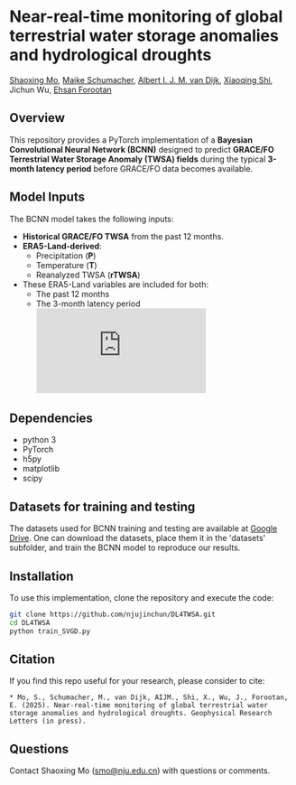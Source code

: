 # Near-real-time monitoring of global terrestrial water storage anomalies and hydrological droughts
[Shaoxing Mo](https://scholar.google.com/citations?user=b5m_q4sAAAAJ&hl=en&oi=ao), [Maike Schumacher](https://scholar.google.com/citations?user=PAv94SQAAAAJ&hl=en&oi=ao), [Albert I. J. M. van Dijk](https://scholar.google.com/citations?user=36jPdqkAAAAJ&hl=en&oi=ao), [Xiaoqing Shi](https://scholar.google.com/citations?user=MLKqgKoAAAAJ&hl=en&oi=sra), Jichun Wu, [Ehsan Forootan](https://scholar.google.com/citations?user=Yaor7_UAAAAJ&hl=en)

## Overview
This repository provides a PyTorch implementation of a **Bayesian Convolutional Neural Network (BCNN)** designed to predict **GRACE/FO Terrestrial Water Storage Anomaly (TWSA) fields** during the typical **3-month latency period** before GRACE/FO data becomes available.

## Model Inputs
The BCNN model takes the following inputs:  
- **Historical GRACE/FO TWSA** from the past 12 months.  
- **ERA5-Land-derived**:
  - Precipitation (**P**)  
  - Temperature (**T**)  
  - Reanalyzed TWSA (**rTWSA**)  
- These ERA5-Land variables are included for both:  
  - The past 12 months  
  - The 3-month latency period  
![](https://github.com/njujinchun/DL4TWSA/datasets/imgs/BCNN_inputs_outputs.pdf)

## Dependencies
* python 3
* PyTorch
* h5py
* matplotlib
* scipy

## Datasets for training and testing
The datasets used for BCNN training and testing are available at [Google Drive](https://drive.google.com/drive/folders/152Bqgf9-Q8R2mGP-h75gGhsE2FKg7OcA?usp=sharing). One can download the datasets, place them it in the 'datasets' subfolder, and train the BCNN model to reproduce our results.

## Installation
To use this implementation, clone the repository and execute the code:

```bash
git clone https://github.com/njujinchun/DL4TWSA.git
cd DL4TWSA
python train_SVGD.py
```

## Citation
If you find this repo useful for your research, please consider to cite:

```
* Mo, S., Schumacher, M., van Dijk, AIJM., Shi, X., Wu, J., Forootan, E. (2025). Near-real-time monitoring of global terrestrial water storage anomalies and hydrological droughts. Geophysical Research Letters (in press).
```

## Questions
Contact Shaoxing Mo (smo@nju.edu.cn) with questions or comments.
